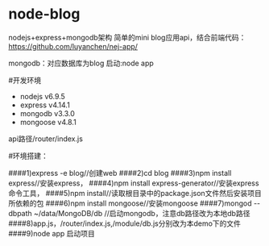 # node-blog
nodejs+express+mongodb架构
简单的mini blog应用api，结合前端代码：https://github.com/luyanchen/nej-app/

mongodb：对应数据库为blog
启动:node app

#开发环境
<ul>
<li>nodejs v6.9.5</li>
<li>express v4.14.1</li>
<li>mongodb v3.3.0</li>
<li>mongoose v4.8.1</li>
</ul>
api路径/router/index.js

#环境搭建：

####1)express -e blog//创建web
####2)cd blog
####3)npm install express//安装express，
####4)npm install express-generator//安装express命令工具，
####5)npm install//读取根目录中的package.json文件然后安装项目所依赖的包
####6)npm install mongoose//安装mongoose
####7)mongod --dbpath ~/data/MongoDB/db //启动mongodb，注意db路径改为本地db路径
####8)app.js，/router/index.js,/module/db.js分别改为本demo下的文件
####9)node app 启动项目

